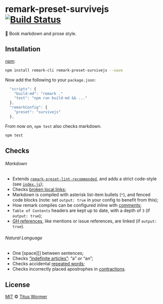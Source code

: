 # remark-preset-survivejs [![Build Status][travis-badge]][travis]

:tada: Book markdown and prose style.

## Installation

[npm][npm-install]:

```sh
npm install remark-cli remark-preset-survivejs --save
```

Now add the following to your `package.json`:

```js
  "scripts": {
    "build-md": "remark ."
    "test": "npm run build-md && ..."
  },
  "remarkConfig": {
    "preset": "survivejs"
  },
```

From now on, `npm test` also checks markdown.

```sh
npm test
```

## Checks

###### Markdown

*   Extends [`remark-preset-lint-recommended`][lint-recommended],
    and adds a strict code-style (see [`index.js`][index]);
*   Checks [broken local links][validate-links];
*   Markdown is compiled with asterisk list-item bullets (`*`),
    and fenced code blocks (note: set `output: true` in your config to
    benefit from this);
*   How remark compiles can be configured inline with [comments][];
*   `Table of Contents` headers are kept up to date, with a depth of `3`
    (if `output: true`);
*   [GH references][github], like mentions or issue references, are
    linked (if `output: true`).

###### Natural Language

*   One [space][] between sentences;
*   Checks [“indefinite articles”][articles]: “a” or “an”;
*   Checks accidental [repeated words][repeated];
*   Checks incorrectly placed apostrophes in [contractions][].

## License

[MIT][license] © [Titus Wormer][author]

<!-- Definitions -->

[travis-badge]: https://img.shields.io/travis/wooorm/remark-preset-wooorm.svg

[travis]: https://travis-ci.org/wooorm/remark-preset-wooorm

[npm-install]: https://docs.npmjs.com/cli/install

[license]: LICENSE

[author]: http://wooorm.com

[index]: ./index.js

[lint-recommended]: https://github.com/wooorm/remark-lint/tree/master/packages/remark-preset-lint-recommended

[validate-links]: https://github.com/wooorm/remark-validate-links

[github]: https://github.com/wooorm/remark-github

[comments]: https://github.com/wooorm/remark-comment-config

[spaces]: https://github.com/wooorm/retext-sentence-spacing

[articles]: https://github.com/wooorm/retext-indefinite-article

[quotes]: https://github.com/wooorm/retext-quotes

[repeated]: https://github.com/wooorm/retext-repeated-words

[contractions]: https://github.com/wooorm/retext-contractions
